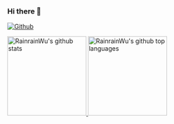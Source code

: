 ### Hi there 👋

[![Github](https://img.shields.io/github/followers/RainrainWu?label=Follow&style=social)](https://github.com/RainrainWu)

<a href="https://github.com/RainrainWu">
  <img height="180em" src="https://github-readme-stats.vercel.app/api?username=RainrainWu&show_icons=true&theme=algolia&count_private=true" alt="RainrainWu's github stats" />
  <img height="180em" src="https://github-readme-stats.vercel.app/api/top-langs/?username=RainrainWu&theme=algolia&layout=compact&exclude_repo=gitbook-docs" alt="RainrainWu's github top languages" />
</a>

<!--
**RainrainWu/RainrainWu** is a ✨ _special_ ✨ repository because its `README.md` (this file) appears on your GitHub profile.

Here are some ideas to get you started:

- 🔭 I’m currently working on ...
- 🌱 I’m currently learning ...
- 👯 I’m looking to collaborate on ...
- 🤔 I’m looking for help with ...
- 💬 Ask me about ...
- 📫 How to reach me: ...
- 😄 Pronouns: ...
- ⚡ Fun fact: ...
-->
